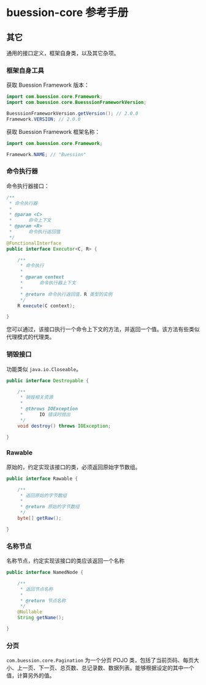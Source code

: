 # buession-core 参考手册


## 其它


通用的接口定义，框架自身类，以及其它杂项。


### 框架自身工具

获取 Buession Framework 版本：

```java
import com.buession.core.Framework;
import com.buession.core.BuesssionFrameworkVersion;

BuesssionFrameworkVersion.getVersion(); // 2.0.0
Framework.VERSION; // 2.0.0
```

获取 Buession Framework 框架名称：

```java
import com.buession.core.Framework;

Framework.NAME; // "Buession"
```


### 命令执行器

命令执行器接口：

```java
/**
 * 命令执行器
 *
 * @param <C>
 * 		命令上下文
 * @param <R>
 * 		命令执行返回值
 */
@FunctionalInterface
public interface Executor<C, R> {

	/**
	 * 命令执行
	 *
	 * @param context
	 * 		命令执行器上下文
	 *
	 * @return 命令执行返回值，R 类型的实例
	 */
	R execute(C context);

}
```

您可以通过，该接口执行一个命令上下文的方法，并返回一个值。该方法有些类似代理模式的代理类。


### 销毁接口

功能类似 `java.io.Closeable`。

```java
public interface Destroyable {

	/**
	 * 销毁相关资源
	 *
	 * @throws IOException
	 * 		IO 错误时抛出
	 */
	void destroy() throws IOException;

}
```

### Rawable

原始的，约定实现该接口的类，必须返回原始字节数组。

```java
public interface Rawable {

	/**
	 * 返回原始的字节数组
	 *
	 * @return 原始的字节数组
	 */
	byte[] getRaw();

}
```

### 名称节点

名称节点，约定实现该接口的类应该返回一个名称

```java
public interface NamedNode {

	/**
	 * 返回节点名称
	 *
	 * @return 节点名称
	 */
	@Nullable
	String getName();

}
```

### 分页

`com.buession.core.Pagination` 为一个分页 POJO 类，包括了当前页码、每页大小、上一页、下一页、总页数、总记录数、数据列表。能够根据设定的其中一个值，计算另外的值。
